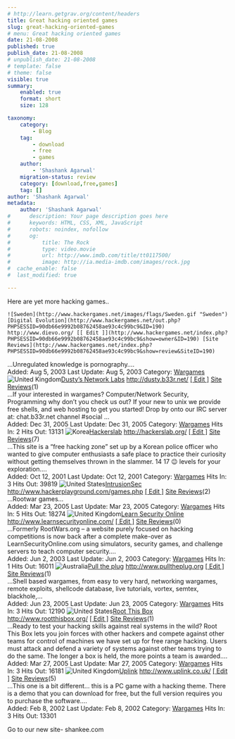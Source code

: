 ```yaml
---
# http://learn.getgrav.org/content/headers
title: Great hacking oriented games
slug: great-hacking-oriented-games
# menu: Great hacking oriented games
date: 21-08-2008
published: true
publish_date: 21-08-2008
# unpublish_date: 21-08-2008
# template: false
# theme: false
visible: true
summary:
    enabled: true
    format: short
    size: 128

taxonomy:
    category:
        - Blog
    tag:
        - download
        - free
        - games
    author:
        - 'Shashank Agarwal'
    migration-status: review
    category: [download,free,games]
    tag: []
author: 'Shashank Agarwal'
metadata:
    author: 'Shashank Agarwal'
#      description: Your page description goes here
#      keywords: HTML, CSS, XML, JavaScript
#      robots: noindex, nofollow
#      og:
#          title: The Rock
#          type: video.movie
#          url: http://www.imdb.com/title/tt0117500/
#          image: http://ia.media-imdb.com/images/rock.jpg
#  cache_enable: false
#  last_modified: true

---
```


Here are yet more hacking games..

    ![Sweden](http://www.hackergames.net/images/flags/Sweden.gif "Sweden")[Digital Evolution](http://www.hackergames.net/out.php?PHPSESSID=90db66e9992b08762458ae93c4c99bc9&ID=190) http://www.dievo.org/ [[ Edit ]](http://www.hackergames.net/index.php?PHPSESSID=90db66e9992b08762458ae93c4c99bc9&show=owner&ID=190) [Site Reviews](http://www.hackergames.net/index.php?PHPSESSID=90db66e9992b08762458ae93c4c99bc9&show=review&SiteID=190)  
…Unregulated knowledge is pornography….  
Added: Aug 5, 2003 Last Update: Aug 5, 2003 Category: [Wargames](http://www.hackergames.net/index.php?PHPSESSID=90db66e9992b08762458ae93c4c99bc9&PID=2)       ![United Kingdom](http://www.hackergames.net/images/flags/United_Kingdom.gif "United Kingdom")[Dusty’s Network Labs](http://www.hackergames.net/out.php?PHPSESSID=90db66e9992b08762458ae93c4c99bc9&ID=384) http://dusty.b33r.net/ [[ Edit ]](http://www.hackergames.net/index.php?PHPSESSID=90db66e9992b08762458ae93c4c99bc9&show=owner&ID=384) [Site Reviews](http://www.hackergames.net/index.php?PHPSESSID=90db66e9992b08762458ae93c4c99bc9&show=review&SiteID=384)(1)  
…If your interested in wargames? Computer/Network Security, Programming why don’t you check us out? If your new to unix we provide free shells, and web hosting to get you started! Drop by onto our IRC server at: chat.b33r.net channel #social …  
Added: Dec 31, 2005 Last Update: Dec 31, 2005 Category: [Wargames](http://www.hackergames.net/index.php?PHPSESSID=90db66e9992b08762458ae93c4c99bc9&PID=2) Hits In: 2 Hits Out: 13131       ![Korea](http://www.hackergames.net/images/flags/Korea.gif "Korea")[Hackerslab](http://www.hackergames.net/out.php?PHPSESSID=90db66e9992b08762458ae93c4c99bc9&ID=16) http://hackerslab.org/ [[ Edit ]](http://www.hackergames.net/index.php?PHPSESSID=90db66e9992b08762458ae93c4c99bc9&show=owner&ID=16) [Site Reviews](http://www.hackergames.net/index.php?PHPSESSID=90db66e9992b08762458ae93c4c99bc9&show=review&SiteID=16)(7)  
…This site is a “free hacking zone” set up by a Korean police officer who wanted to give computer enthusiasts a safe place to practice their curiosity without getting themselves thrown in the slammer. 14 17 😉 levels for your exploration….  
Added: Oct 12, 2001 Last Update: Oct 12, 2001 Category: [Wargames](http://www.hackergames.net/index.php?PHPSESSID=90db66e9992b08762458ae93c4c99bc9&PID=2) Hits In: 3 Hits Out: 39819       ![United States](http://www.hackergames.net/images/flags/United_States.gif "United States")[IntrusionSec](http://www.hackergames.net/out.php?PHPSESSID=90db66e9992b08762458ae93c4c99bc9&ID=352) http://www.hackerplayground.com/games.php [[ Edit ]](http://www.hackergames.net/index.php?PHPSESSID=90db66e9992b08762458ae93c4c99bc9&show=owner&ID=352) [Site Reviews](http://www.hackergames.net/index.php?PHPSESSID=90db66e9992b08762458ae93c4c99bc9&show=review&SiteID=352)(2)  
…Rootwar games…  
Added: Mar 23, 2005 Last Update: Mar 23, 2005 Category: [Wargames](http://www.hackergames.net/index.php?PHPSESSID=90db66e9992b08762458ae93c4c99bc9&PID=2) Hits In: 5 Hits Out: 18274       ![United Kingdom](http://www.hackergames.net/images/flags/United_Kingdom.gif "United Kingdom")[Learn Security Online](http://www.hackergames.net/out.php?PHPSESSID=90db66e9992b08762458ae93c4c99bc9&ID=171) http://www.learnsecurityonline.com/ [[ Edit ]](http://www.hackergames.net/index.php?PHPSESSID=90db66e9992b08762458ae93c4c99bc9&show=owner&ID=171) [Site Reviews](http://www.hackergames.net/index.php?PHPSESSID=90db66e9992b08762458ae93c4c99bc9&show=review&SiteID=171)(0)  
…Formerly RootWars.org – a website purely focused on hacking competitions is now back after a complete make-over as LearnSecurityOnline.com using simulators, security games, and challenge servers to teach computer security….  
Added: Jun 2, 2003 Last Update: Jun 2, 2003 Category: [Wargames](http://www.hackergames.net/index.php?PHPSESSID=90db66e9992b08762458ae93c4c99bc9&PID=2) Hits In: 1 Hits Out: 16011       ![Australia](http://www.hackergames.net/images/flags/Australia.gif "Australia")[Pull the plug](http://www.hackergames.net/out.php?PHPSESSID=90db66e9992b08762458ae93c4c99bc9&ID=367) http://www.pulltheplug.org [[ Edit ]](http://www.hackergames.net/index.php?PHPSESSID=90db66e9992b08762458ae93c4c99bc9&show=owner&ID=367) [Site Reviews](http://www.hackergames.net/index.php?PHPSESSID=90db66e9992b08762458ae93c4c99bc9&show=review&SiteID=367)(1)  
…Shell based wargames, from easy to very hard, networking wargames, remote exploits, shellcode database, live tutorials, vortex, semtex, blackhole,…  
Added: Jun 23, 2005 Last Update: Jun 23, 2005 Category: [Wargames](http://www.hackergames.net/index.php?PHPSESSID=90db66e9992b08762458ae93c4c99bc9&PID=2) Hits In: 3 Hits Out: 12190       ![United States](http://www.hackergames.net/images/flags/United_States.gif "United States")[Root This Box](http://www.hackergames.net/out.php?PHPSESSID=90db66e9992b08762458ae93c4c99bc9&ID=357) http://www.rootthisbox.org/ [[ Edit ]](http://www.hackergames.net/index.php?PHPSESSID=90db66e9992b08762458ae93c4c99bc9&show=owner&ID=357) [Site Reviews](http://www.hackergames.net/index.php?PHPSESSID=90db66e9992b08762458ae93c4c99bc9&show=review&SiteID=357)(1)  
…Ready to test your hacking skills against real systems in the wild? Root This Box lets you join forces with other hackers and compete against other teams for control of machines we have set up for free range hacking. Users must attack and defend a variety of systems against other teams trying to do the same. The longer a box is held, the more points a team is awarded….  
Added: Mar 27, 2005 Last Update: Mar 27, 2005 Category: [Wargames](http://www.hackergames.net/index.php?PHPSESSID=90db66e9992b08762458ae93c4c99bc9&PID=2) Hits In: 3 Hits Out: 16181       ![United Kingdom](http://www.hackergames.net/images/flags/United_Kingdom.gif "United Kingdom")[Uplink](http://www.hackergames.net/out.php?PHPSESSID=90db66e9992b08762458ae93c4c99bc9&ID=65) http://www.uplink.co.uk/ [[ Edit ]](http://www.hackergames.net/index.php?PHPSESSID=90db66e9992b08762458ae93c4c99bc9&show=owner&ID=65) [Site Reviews](http://www.hackergames.net/index.php?PHPSESSID=90db66e9992b08762458ae93c4c99bc9&show=review&SiteID=65)(5)  
…This one is a bit different… this is a PC game with a hacking theme. There is a demo that you can download for free, but the full version requires you to purchase the software….  
Added: Feb 8, 2002 Last Update: Feb 8, 2002 Category: [Wargames](http://www.hackergames.net/index.php?PHPSESSID=90db66e9992b08762458ae93c4c99bc9&PID=2) Hits In: 3 Hits Out: 13301

Go to our new site- shankee.com
